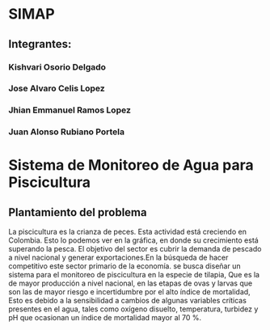 # SIMAP
## Integrantes:
### Kishvari Osorio Delgado
### Jose Alvaro Celis Lopez
### Jhian Emmanuel Ramos Lopez
### Juan Alonso Rubiano Portela
# Sistema de Monitoreo de Agua para Piscicultura
## Plantamiento del problema 


La piscicultura es la crianza de peces.   Esta  actividad  está creciendo en Colombia.   Esto  lo podemos ver   en la gráfica, en donde  su crecimiento  está superando la pesca.    El objetivo  del sector es cubrir  la demanda  de   pescado  a nivel nacional y  generar   exportaciones.En la búsqueda  de hacer competitivo   este sector  primario de la economía. se busca  diseñar un sistema para el monitoreo de piscicultura en  la  especie  de  tilapia,  Que  es la de mayor producción  a  nivel nacional,  en las etapas    de ovas  y larvas que son las de   mayor riesgo e incertidumbre por el alto índice de mortalidad,   Esto  es debido a la sensibilidad a cambios de algunas variables críticas presentes en el agua, tales como oxígeno disuelto, temperatura, turbidez y pH que ocasionan un índice de mortalidad mayor al 70 %. 

